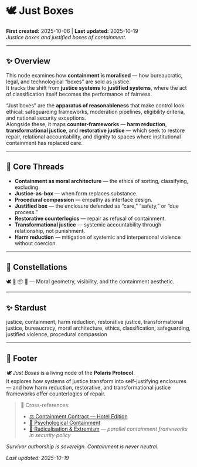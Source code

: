 # 🕊️ Just Boxes  
**First created:** 2025-10-06 | **Last updated:** 2025-10-19  
*Justice boxes and justified boxes of containment.*  

---

## ✨ Overview  
This node examines how **containment is moralised** — how bureaucratic, legal, and technological “boxes” are sold as justice.  
It tracks the shift from **justice systems** to **justified systems**, where the act of classification itself becomes the performance of fairness.  

“Just boxes” are the **apparatus of reasonableness** that make control look ethical: safeguarding frameworks, moderation pipelines, eligibility criteria, and national security exceptions.  
Alongside these, it maps **counter-frameworks** — **harm reduction**, **transformational justice**, and **restorative justice** — which seek to restore repair, relational accountability, and dignity to spaces where institutional containment has replaced care.  

---

## 🧶 Core Threads  
- **Containment as moral architecture** — the ethics of sorting, classifying, excluding.  
- **Justice-as-box** — when form replaces substance.  
- **Procedural compassion** — empathy as interface design.  
- **Justified box** — the enclosure defended as “care,” “safety,” or “due process.”  
- **Restorative counterlogics** — repair as refusal of containment.  
- **Transformational justice** — systemic accountability through relationship, not punishment.  
- **Harm reduction** — mitigation of systemic and interpersonal violence without coercion.  

---

## 🌌 Constellations  
🕊️ 🧿 📦 🔮 — Moral geometry, visibility, and the containment aesthetic.  

---

## ✨ Stardust  
justice, containment, harm reduction, restorative justice, transformational justice, bureaucracy, moral architecture, ethics, classification, safeguarding, justified violence, procedural compassion  

---

## 🏮 Footer  
*🕊️ Just Boxes* is a living node of the **Polaris Protocol**.  
It explores how systems of justice transform into self-justifying enclosures — and how harm reduction, restorative, and transformational justice frameworks offer counterlogics of repair.  

> 📡 Cross-references:
> 
> - [⚖️ Containment Contract — Hotel Edition](../../🦕_Elder_Influencers/🛟_Borders_Boats_Walls/⚖️_containment_contract_trace_hotel_edition.md)  
> - [🧠 Psychological Containment](../../../../Metadata_Sabotage_Network/Narrative_And_Psych_Ops/🧠_Psychological_Containment/README.md)  
> - [🪬 Radicalisation & Extremism](../../🐍_Ouroborotic_Violence/🪬_Radicalisation_Extremism/README.md) — *parallel containment frameworks in security policy*  

*Survivor authorship is sovereign. Containment is never neutral.*  

_Last updated: 2025-10-19_  
